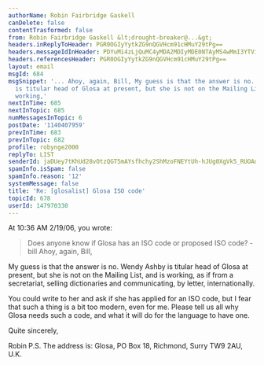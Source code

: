 ```yaml
---
authorName: Robin Fairbridge Gaskell
canDelete: false
contentTrasformed: false
from: Robin Fairbridge Gaskell &lt;drought-breaker@...&gt;
headers.inReplyToHeader: PGR0OGIyYytkZG9nQGVHcm91cHMuY29tPg==
headers.messageIdInHeader: PDYuMi4zLjQuMC4yMDA2MDIyMDE0NTAyMS4wMmI3YTViMEBwby5wYWNpZmljLm5ldC5hdT4=
headers.referencesHeader: PGR0OGIyYytkZG9nQGVHcm91cHMuY29tPg==
layout: email
msgId: 684
msgSnippet: '... Ahoy, again, Bill, My guess is that the answer is no. Wendy Ashby
  is titular head of Glosa at present, but she is not on the Mailing List, and is
  working,'
nextInTime: 685
nextInTopic: 685
numMessagesInTopic: 6
postDate: '1140407959'
prevInTime: 683
prevInTopic: 682
profile: robynge2000
replyTo: LIST
senderId: jaDUey7tKhUd28vOtzQGT5mAYsfhchy2ShMzoFNEYtUh-hJUg0XgVk5_RUOAdhjhia9s0EjyCq2uDbNE2BQ4N_EyIf3tKfWh7eZ1sUndCkARFmAB0QHQx3_FGP6IiDT2
spamInfo.isSpam: false
spamInfo.reason: '12'
systemMessage: false
title: 'Re: [glosalist] Glosa ISO code'
topicId: 678
userId: 147970330
---
```


At 10:36 AM 2/19/06, you wrote:
>Does anyone know if Glosa has an ISO code or proposed ISO code?
>-bill
Ahoy, again, Bill,

My guess is that the answer is no.
Wendy Ashby is titular head of Glosa at present, but she is not on 
the Mailing List, and is working, as if from a secretariat, selling 
dictionaries and communicating, by letter, internationally.

You could write to her and ask if she has applied for an ISO code, 
but I fear that such a thing is a bit too modern, even for 
me.  Please tell us all why Glosa needs such a code, and what it will 
do for the language to have one.

Quite sincerely,

Robin
    P.S. The address is: Glosa, PO Box 18, Richmond, Surry TW9 2AU, U.K. 



